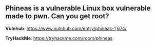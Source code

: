 ## Phineas is a vulnerable Linux box vulnerable made to pwn. Can you get root?

**Vulnhub**: https://www.vulnhub.com/entry/phineas-1,674/

**TryHackMe**: https://tryhackme.com/room/phineas
